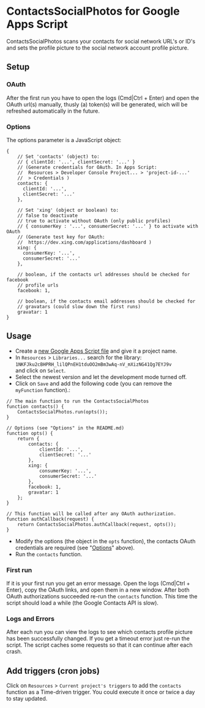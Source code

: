 # ContactsSocialPhotos for Google Apps Script

ContactsSocialPhotos scans your contacts for social network URL's or ID's and
sets the  profile picture to the social network account profile picture.

## Setup

### OAuth

After the first run you have to open the logs (Cmd|Ctrl + Enter) and open the
OAuth url(s) manually, thusly (a) token(s) will be generated, wich will be
refreshed automatically in the future.

### Options

The options parameter is a JavaScript object:

```
{
	// Set 'contacts' (object) to:
	// { clientId: '...', clientSecret: '...' }
	// (Generate credentials for OAuth. In Apps Script:
	//  Resources > Developer Console Project... > 'project-id-...'
	//  > Credentials )
	contacts: {
	  clientId: '...',
	  clientSecret: '...'
	},
	
	// Set 'xing' (object or boolean) to:
	// false to deactivate
	// true to activate without OAuth (only public profiles)
	// { consumerKey : '...', consumerSecret: '...' } to activate with OAuth
	// (Generate test key for OAuth:
	//  https://dev.xing.com/applications/dashboard )
	xing: {
	  consumerKey: '...',
	  consumerSecret: '...'
	},
	
	// boolean, if the contacts url addresses should be checked for facebook
	// profile urls
	facebook: 1,
	
	// boolean, if the contacts email addresses should be checked for
	// gravatars (could slow down the first runs)
	gravatar: 1
}
```

## Usage

- Create a [new Google Apps Script file](https://script.google.com/intro) and
give it a project name.
- In `Resources` > `Libraries...` search for the library:  
	`1NKFJku2cBHPRH_lilQPnEH1tduOO2mBm3wAq-nV_mXizNG41Qg7EYJ9v`  
	and click on `Select`.
- Select the newest version and let the development mode turned off.
- Click on `Save` and add the following code (you can remove the `myFunction`
function).:

```
// The main function to run the ContactsSocialPhotos
function contacts() {
	ContactsSocialPhotos.run(opts());
}

// Options (see "Options" in the README.md)
function opts() {
	return {
		contacts: {
			clientId: '...',
			clientSecret: '...'
		},
		xing: {
			consumerKey: '...',
			consumerSecret: '...'
		},
		facebook: 1,
		gravatar: 1
	};
}

// This function will be called after any OAuth authorization.
function authCallback(request) {
	return ContactsSocialPhotos.authCallback(request, opts());
}
```

- Modify the options (the object in the `opts` function), the contacts OAuth
credentials are required (see "[Options](#Options)" above).
- Run the `contacts` function.

### First run

If it is your first run you get an error message. Open the logs (Cmd|Ctrl +
Enter), copy the OAuth links, and open them in a new window. After both OAuth
authorizations succeeded re-run the `contacts` function. This time the script
should load a while (the Google Contacts API is slow).

### Logs and Errors

After each run you can
view the logs to see which contacts profile picture has been successfully
changed.
If you get a timeout error just re-run the script. The script caches some
requests so that it can continue after each crash.

## Add triggers (cron jobs)

Click on `Resources` > `Current project's triggers` to add the `contacts`
function as a Time-driven trigger. You could execute it once or twice a day to
stay updated.